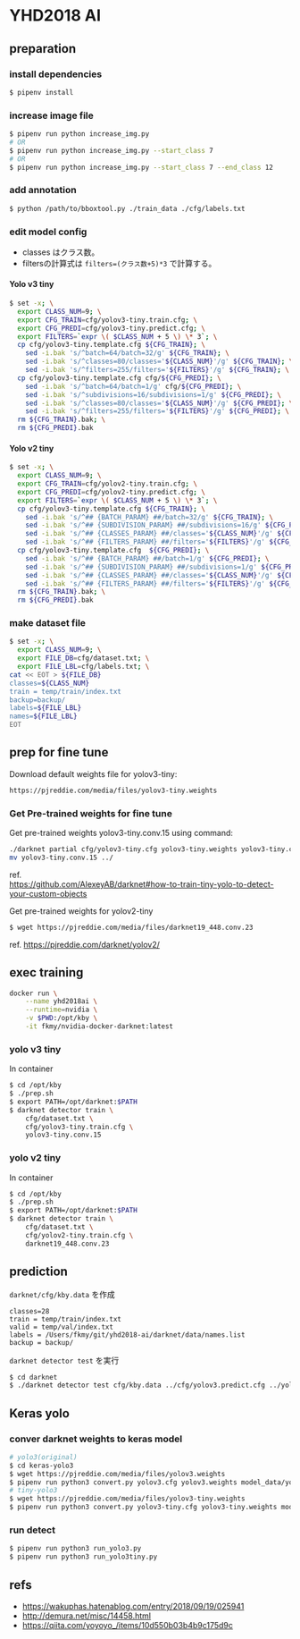 # YHD2018 AI

## preparation

### install dependencies

```sh
$ pipenv install
```

### increase image file

```sh
$ pipenv run python increase_img.py
# OR
$ pipenv run python increase_img.py --start_class 7
# OR
$ pipenv run python increase_img.py --start_class 7 --end_class 12
```

### add annotation

```sh
$ python /path/to/bboxtool.py ./train_data ./cfg/labels.txt
```

### edit model config

- classes はクラス数。  
- filtersの計算式は `filters=(クラス数+5)*3` で計算する。

#### Yolo v3 tiny

```sh
$ set -x; \
  export CLASS_NUM=9; \
  export CFG_TRAIN=cfg/yolov3-tiny.train.cfg; \
  export CFG_PREDI=cfg/yolov3-tiny.predict.cfg; \
  export FILTERS=`expr \( $CLASS_NUM + 5 \) \* 3`; \
  cp cfg/yolov3-tiny.template.cfg ${CFG_TRAIN}; \
    sed -i.bak 's/^batch=64/batch=32/g' ${CFG_TRAIN}; \
    sed -i.bak 's/^classes=80/classes='${CLASS_NUM}'/g' ${CFG_TRAIN}; \
    sed -i.bak 's/^filters=255/filters='${FILTERS}'/g' ${CFG_TRAIN}; \
  cp cfg/yolov3-tiny.template.cfg cfg/${CFG_PREDI}; \
    sed -i.bak 's/^batch=64/batch=1/g' cfg/${CFG_PREDI}; \
    sed -i.bak 's/^subdivisions=16/subdivisions=1/g' ${CFG_PREDI}; \
    sed -i.bak 's/^classes=80/classes='${CLASS_NUM}'/g' ${CFG_PREDI}; \
    sed -i.bak 's/^filters=255/filters='${FILTERS}'/g' ${CFG_PREDI}; \
  rm ${CFG_TRAIN}.bak; \
  rm ${CFG_PREDI}.bak
```

#### Yolo v2 tiny

```sh
$ set -x; \
  export CLASS_NUM=9; \
  export CFG_TRAIN=cfg/yolov2-tiny.train.cfg; \
  export CFG_PREDI=cfg/yolov2-tiny.predict.cfg; \
  export FILTERS=`expr \( $CLASS_NUM + 5 \) \* 3`; \
  cp cfg/yolov3-tiny.template.cfg ${CFG_TRAIN}; \
    sed -i.bak 's/^## {BATCH_PARAM} ##/batch=32/g' ${CFG_TRAIN}; \
    sed -i.bak 's/^## {SUBDIVISION_PARAM} ##/subdivisions=16/g' ${CFG_PREDI}; \
    sed -i.bak 's/^## {CLASSES_PARAM} ##/classes='${CLASS_NUM}'/g' ${CFG_TRAIN}; \
    sed -i.bak 's/^## {FILTERS_PARAM} ##/filters='${FILTERS}'/g' ${CFG_TRAIN}; \
  cp cfg/yolov3-tiny.template.cfg  ${CFG_PREDI}; \
    sed -i.bak 's/^## {BATCH_PARAM} ##/batch=1/g' ${CFG_PREDI}; \
    sed -i.bak 's/^## {SUBDIVISION_PARAM} ##/subdivisions=1/g' ${CFG_PREDI}; \
    sed -i.bak 's/^## {CLASSES_PARAM} ##/classes='${CLASS_NUM}'/g' ${CFG_PREDI}; \
    sed -i.bak 's/^## {FILTERS_PARAM} ##/filters='${FILTERS}'/g' ${CFG_PREDI}; \
  rm ${CFG_TRAIN}.bak; \
  rm ${CFG_PREDI}.bak
```

### make dataset file 

```sh
$ set -x; \
  export CLASS_NUM=9; \
  export FILE_DB=cfg/dataset.txt; \
  export FILE_LBL=cfg/labels.txt; \
cat << EOT > ${FILE_DB}
classes=${CLASS_NUM}
train = temp/train/index.txt 
backup=backup/
labels=${FILE_LBL}
names=${FILE_LBL}
EOT
```


## prep for fine tune

Download default weights file for yolov3-tiny:  
```sh
https://pjreddie.com/media/files/yolov3-tiny.weights
```

### Get Pre-trained weights for fine tune
  
Get pre-trained weights yolov3-tiny.conv.15 using command: 
```sh
./darknet partial cfg/yolov3-tiny.cfg yolov3-tiny.weights yolov3-tiny.conv.15 15
mv yolov3-tiny.conv.15 ../
```

ref.  
https://github.com/AlexeyAB/darknet#how-to-train-tiny-yolo-to-detect-your-custom-objects

Get pre-trained weights for yolov2-tiny
```sh
$ wget https://pjreddie.com/media/files/darknet19_448.conv.23
```

ref.
https://pjreddie.com/darknet/yolov2/

## exec training

```sh
docker run \
    --name yhd2018ai \
    --runtime=nvidia \
    -v $PWD:/opt/kby \
    -it fkmy/nvidia-docker-darknet:latest
```

### yolo v3 tiny

In container

```sh
$ cd /opt/kby
$ ./prep.sh
$ export PATH=/opt/darknet:$PATH
$ darknet detector train \
    cfg/dataset.txt \
    cfg/yolov3-tiny.train.cfg \
    yolov3-tiny.conv.15
```

### yolo v2 tiny

In container

```sh
$ cd /opt/kby
$ ./prep.sh
$ export PATH=/opt/darknet:$PATH
$ darknet detector train \
    cfg/dataset.txt \
    cfg/yolov2-tiny.train.cfg \
    darknet19_448.conv.23
```


## prediction

`darknet/cfg/kby.data` を作成  
```
classes=28
train = temp/train/index.txt 
valid = temp/val/index.txt 
labels = /Users/fkmy/git/yhd2018-ai/darknet/data/names.list
backup = backup/
```

`darknet detector test` を実行

```sh
$ cd darknet
$ ./darknet detector test cfg/kby.data ../cfg/yolov3.predict.cfg ../yolov3_50000.weights /Users/fkmy/git/yhd2018-ai/darknet/samples/theai20182nd/OR_IMG_8805.jpg
```

## Keras yolo

### conver darknet weights to keras model

```sh
# yolo3(original)
$ cd keras-yolo3
$ wget https://pjreddie.com/media/files/yolov3.weights
$ pipenv run python3 convert.py yolov3.cfg yolov3.weights model_data/yolo.h5
# tiny-yolo3
$ wget https://pjreddie.com/media/files/yolov3-tiny.weights
$ pipenv run python3 convert.py yolov3-tiny.cfg yolov3-tiny.weights model_data/yolo-tiny.h5
```

### run detect 

```sh
$ pipenv run python3 run_yolo3.py
$ pipenv run python3 run_yolo3tiny.py
```


## refs
- https://wakuphas.hatenablog.com/entry/2018/09/19/025941
- http://demura.net/misc/14458.html
- https://qiita.com/yoyoyo_/items/10d550b03b4b9c175d9c
